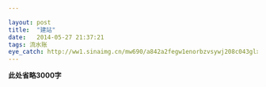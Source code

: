 ```yaml
---

layout: post
title:  "建站"
date:   2014-05-27 21:37:21
tags: 流水账
eye_catch: http://ww1.sinaimg.cn/mw690/a842a2fegw1enorbzvsywj208c043glx.jpg
---
```



**此处省略3000字**
